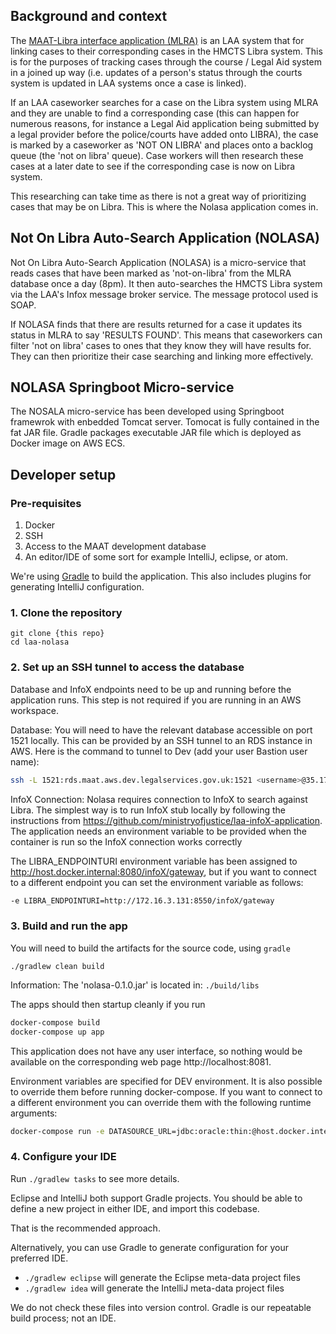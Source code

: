 ## Background and context
The [MAAT-Libra interface application (MLRA)](https://github.com/ministryofjustice/laa-mlra-application) is an LAA system that for linking cases to their corresponding cases in the HMCTS Libra system. This is for the purposes of tracking cases through the course / Legal Aid system in a joined up way (i.e. updates of a person's status through the courts system is updated in LAA systems once a case is linked).

If an LAA caseworker searches for a case on the Libra system using MLRA and they are unable to find a corresponding case (this can happen for numerous reasons, for instance a Legal Aid application being submitted by a legal provider before the police/courts have added onto LIBRA), the case is marked by a caseworker as 'NOT ON LIBRA' and places onto a backlog queue (the 'not on libra' queue). Case workers will then research these cases at a later date to see if the corresponding case is now on Libra system.

This researching can take time as there is not a great way of prioritizing cases that may be on Libra. This is where the Nolasa application comes in.

## Not On Libra Auto-Search Application (NOLASA)
Not On Libra Auto-Search Application (NOLASA) is a micro-service that reads cases that have been marked as 'not-on-libra' from the MLRA database once a day (8pm). It then auto-searches the HMCTS Libra system via the LAA's Infox message broker service. The message protocol used is SOAP.

If NOLASA finds that there are results returned for a case it updates its status in MLRA to say 'RESULTS FOUND'. This means that caseworkers can filter 'not on libra' cases to ones that they know they will have results for. They can then prioritize their case searching and linking more effectively.

## NOLASA Springboot Micro-service
The NOSALA micro-service has been developed using Springboot framewrok with enbedded Tomcat server. Tomocat is fully contained in the fat JAR file. Gradle packages executable JAR file which is deployed as Docker image on AWS ECS.

## Developer setup
### Pre-requisites
1. Docker
1. SSH
1. Access to the MAAT development database
1. An editor/IDE of some sort for example IntelliJ, eclipse, or atom.

We're using [Gradle](https://gradle.org/) to build the application. This also includes plugins for generating IntelliJ configuration.


### 1. Clone the repository

```
git clone {this repo}
cd laa-nolasa
```

### 2. Set up an SSH tunnel to access the database

Database and InfoX endpoints need to be up and running before the application runs. This step is not required if you are running in an AWS workspace.

Database:
You will need to have the relevant database accessible on port 1521 locally. This can be provided by an SSH tunnel to an RDS instance in AWS. Here is the command to tunnel to Dev (add your user Bastion user name):

```sh
ssh -L 1521:rds.maat.aws.dev.legalservices.gov.uk:1521 <username>@35.176.251.101 -i ~/.ssh/id_rsa
```

InfoX Connection:
Nolasa requires connection to InfoX to search against Libra. The simplest way is to run InfoX stub locally by following the instructions from https://github.com/ministryofjustice/laa-infoX-application.
The application needs an environment variable to be provided when the container is run so the InfoX connection works correctly

The LIBRA_ENDPOINTURI environment variable has been assigned to http://host.docker.internal:8080/infoX/gateway, but if you want to connect to a different endpoint you can set the environment variable as follows:

```sh
-e LIBRA_ENDPOINTURI=http://172.16.3.131:8550/infoX/gateway
```

### 3. Build and run the app

You will need to build the artifacts for the source code, using `gradle`

```
./gradlew clean build
```

Information: The 'nolasa-0.1.0.jar' is located in:
```./build/libs```


The apps should then startup cleanly if you run

```sh
docker-compose build
docker-compose up app
```

This application does not have any user interface, so nothing would be available on the corresponding web page http://localhost:8081.

Environment variables are specified for DEV environment. It is also possible to override them before running docker-compose. If you want to connect to a different environment you can override them with the following runtime arguments:

```sh
docker-compose run -e DATASOURCE_URL=jdbc:oracle:thin:@host.docker.internal:1521:maatdb -e DATASOURCE_USERNAME=mla -e DATASOURCE_PASSWORD=dietc0ke -e LIBRA_ENDPOINTURI=http://host.docker.internal:8080/infoX/gateway app
```

### 4. Configure your IDE

Run `./gradlew tasks` to see more details.

Eclipse and IntelliJ both support Gradle projects. You should be able to define a new project in either IDE, and import this codebase.

That is the recommended approach.

Alternatively, you can use Gradle to generate configuration for your preferred IDE.

* `./gradlew eclipse` will generate the Eclipse meta-data project files
* `./gradlew idea` will generate the IntelliJ meta-data project files

We do not check these files into version control. Gradle is our repeatable build process; not an IDE.